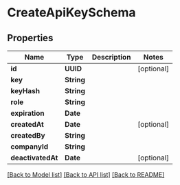 # CreateApiKeySchema

## Properties
Name | Type | Description | Notes
------------ | ------------- | ------------- | -------------
**id** | **UUID** |  | [optional] 
**key** | **String** |  | 
**keyHash** | **String** |  | 
**role** | **String** |  | 
**expiration** | **Date** |  | 
**createdAt** | **Date** |  | [optional] 
**createdBy** | **String** |  | 
**companyId** | **String** |  | 
**deactivatedAt** | **Date** |  | [optional] 

[[Back to Model list]](../README.md#documentation-for-models) [[Back to API list]](../README.md#documentation-for-api-endpoints) [[Back to README]](../README.md)


